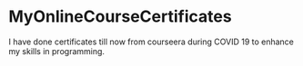 # MyOnlineCourseCertificates
I have done certificates till now from courseera during COVID 19 to enhance my skills in programming.
